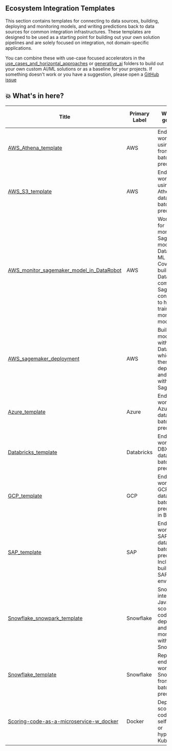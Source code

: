 ## Ecosystem Integration Templates
This section contains templates for connecting to data sources, building, deploying and monitoring models, and writing predictions back to data sources for common integration infrastructures. These templates are designed to be used as a starting point for building out your own solution pipelines and are solely focused on integration, not domain-specific applications. 

You can combine these with use-case focused accelerators in the [use_cases_and_horizontal_approaches](https://github.com/datarobot-community/ai-accelerators/tree/main/use_cases_and_horizontal_approaches) or [generative_ai](https://github.com/datarobot-community/ai-accelerators/tree/main/generative_ai) folders to build out your own custom AI/ML solutions or as a baseline for your projects. If something doesn't work or you have a suggestion, please open a [GitHub issue](https://github.com/datarobot-community/ai-accelerators/issues)

## 💥 What's in here?
| Title | Primary Label | What it's good for | Other Labels| Extensibility to other Integrations |
|---|---|---|---|---|
| [AWS_Athena_template](https://github.com/datarobot-community/ai-accelerators/blob/main/ecosystem_integration_templates/AWS_Athena_template/AWS_Athena_End_to_End.ipynb) | AWS| End-to-end workflow using S3 from data to batch predictions | AutoML | Low, AWS focused |
| [AWS_S3_template](https://github.com/datarobot-community/ai-accelerators/blob/main/ecosystem_integration_templates/AWS_S3_template/Amazon_S3_End_to_End.ipynb) | AWS| End-to-end workflow using Athena from data to batch predictions | AutoML | Low, AWS focused |
| [AWS_monitor_sagemaker_model_in_DataRobot](https://github.com/datarobot-community/ai-accelerators/tree/main/ecosystem_integration_templates/AWS_monitor_sagemaker_model_in_DataRobot)| AWS| Workflow for monitornig Sagemaker models with DataRobot ML Ops. Covers building DataRobot compatible Sagemaker containers to host, train, and monitor models | Sagemaker, ML Ops | Low, AWS focused, but broadly applies to non-AutoML Sagemaker deployments |
| [AWS_sagemaker_deployment](https://github.com/datarobot-community/ai-accelerators/tree/main/ecosystem_integration_templates/AWS_sagemaker_deployment)  | AWS | Building models within DataRobot which will then be deployed and hosted within AWS SageMaker | AutoML, Sagemaker | Low, AWS focused |
| [Azure_template](https://github.com/datarobot-community/ai-accelerators/blob/main/ecosystem_integration_templates/Azure_template/Azure_End_to_End.ipynb) | Azure  | End-to-end workflow in Azure from data to batch predictions | AutoML | Low, Azure focused |
| [Databricks_template](https://github.com/datarobot-community/ai-accelerators/blob/main/ecosystem_integration_templates/Databricks_template/Databricks_End_To_End.ipynb) | Databricks | End-to-end workflow in DBX from data to batch predictions | AutoML, Spark | Low, Databricks focused |
| [GCP_template](https://github.com/datarobot-community/ai-accelerators/blob/main/ecosystem_integration_templates/GCP_template/GCP%20DataRobot%20End%20To%20End.ipynb)| GCP | End-to-end workflow in GCP from data to batch predictions in BigQuery | AutoML, BigQuery | Low, GCP focused |
| [SAP_template](https://github.com/datarobot-community/ai-accelerators/blob/main/ecosystem_integration_templates/SAP_template/SAP_End_to_End.ipynb)| SAP | End-to-end workflow in SAP from data to batch predictions. Includes building out SAP HANA environment | AutoML | Low, SAP Focused |
| [Snowflake_snowpark_template](https://github.com/datarobot-community/ai-accelerators/blob/main/ecosystem_integration_templates/Snowflake_snowpark_template/Native%20integration%20DataRobot%20and%20Snowflake%20Snowpark-Maximizing%20the%20Data%20Cloud.ipynb) |Snowflake| Snowpark integration, Java scoring code deployment and monitoring with PPS in Snowflake | Snowpark, AutoML | Low, Snowflake focused |
| [Snowflake_template](https://github.com/datarobot-community/ai-accelerators/blob/main/ecosystem_integration_templates/Snowflake_template/Snowflake%20-%20End-to-end%20Ecommerce%20Churn.ipynb) | Snowflake  | Repeatable end-to-end workflow in Snowflake from data to batch predictions | AutoML | Low, Snowflake focused |
| [Scoring-code-as-a-microservice-w_docker](https://github.com/datarobot-community/ai-accelerators/tree/main/ecosystem_integration_templates/scoring-code-as-microservice-w_docker) | Docker | Deploy scoring code on self-hosted or hyperscaler Kubernetes | Kubernetes | High, runs on CLI, AWS Sagemaker, Apache Spark, Snowflake, Java project|
